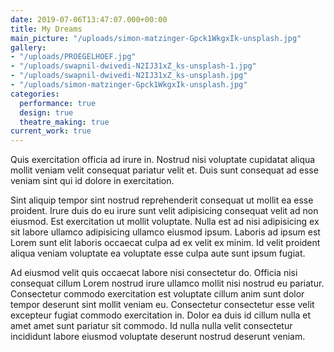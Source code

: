 ```yaml
---
date: 2019-07-06T13:47:07.000+00:00
title: My Dreams
main_picture: "/uploads/simon-matzinger-Gpck1WkgxIk-unsplash.jpg"
gallery:
- "/uploads/PROEGELHOEF.jpg"
- "/uploads/swapnil-dwivedi-N2IJ31xZ_ks-unsplash-1.jpg"
- "/uploads/swapnil-dwivedi-N2IJ31xZ_ks-unsplash.jpg"
- "/uploads/simon-matzinger-Gpck1WkgxIk-unsplash.jpg"
categories:
  performance: true
  design: true
  theatre_making: true
current_work: true
---
```

Quis exercitation officia ad irure in. Nostrud nisi voluptate cupidatat aliqua mollit veniam velit consequat pariatur velit et. Duis sunt consequat ad esse veniam sint qui id dolore in exercitation.

Sint aliquip tempor sint nostrud reprehenderit consequat ut mollit ea esse proident. Irure duis do eu irure sunt velit adipisicing consequat velit ad non eiusmod. Est exercitation ut mollit voluptate. Nulla est ad nisi adipisicing ex sit labore ullamco adipisicing ullamco eiusmod ipsum. Laboris ad ipsum est Lorem sunt elit laboris occaecat culpa ad ex velit ex minim. Id velit proident aliqua veniam voluptate ea voluptate esse culpa aute sunt ipsum fugiat.

Ad eiusmod velit quis occaecat labore nisi consectetur do. Officia nisi consequat cillum Lorem nostrud irure ullamco mollit nisi nostrud eu pariatur. Consectetur commodo exercitation est voluptate cillum anim sunt dolor tempor deserunt sint mollit veniam eu. Consectetur consectetur esse velit excepteur fugiat commodo exercitation in. Dolor ea duis id cillum nulla et amet amet sunt pariatur sit commodo. Id nulla nulla velit consectetur incididunt labore eiusmod voluptate deserunt nostrud deserunt veniam.